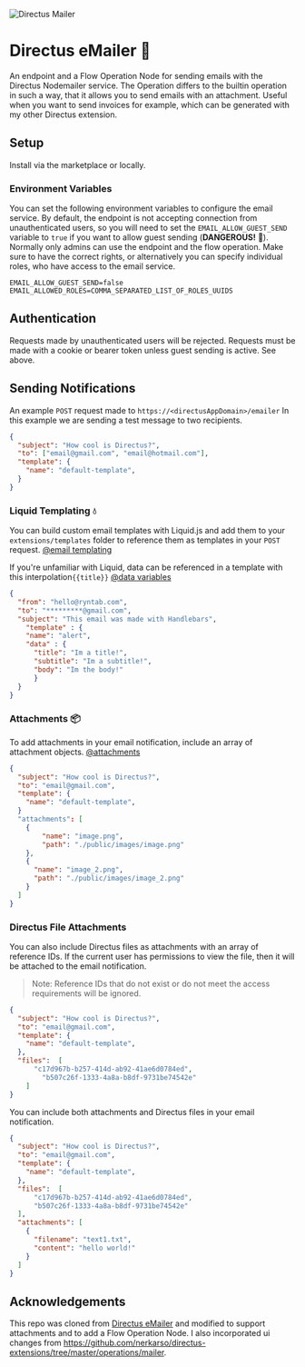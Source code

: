![Directus Mailer](/assets/banner.png)

# Directus eMailer 💬

An endpoint and a Flow Operation Node for sending emails with the Directus Nodemailer service. The Operation differs to the builtin operation in such a way, that it allows you to send emails with an attachment. Useful when you want to send invoices for example, which can be generated with my other Directus extension.

## Setup

Install via the marketplace or locally.


### Environment Variables

You can set the following environment variables to configure the email service. By default, the endpoint is not accepting connection from unauthenticated users, so you will need to set the `EMAIL_ALLOW_GUEST_SEND` variable to `true` if you want to allow guest sending (**DANGEROUS!** 🚨). Normally only admins can use the endpoint and the flow operation. Make sure to have the correct rights, or alternatively you can specify individual roles, who have access to the email service.

```
EMAIL_ALLOW_GUEST_SEND=false
EMAIL_ALLOWED_ROLES=COMMA_SEPARATED_LIST_OF_ROLES_UUIDS
```

## Authentication

Requests made by unauthenticated users will be rejected. Requests must be made with a cookie or bearer token unless guest sending is active. See above.

## Sending Notifications

An example `POST` request made to `https://<directusAppDomain>/emailer`
In this example we are sending a test message to two recipients.

```JSON
{
  "subject": "How cool is Directus?",
  "to": ["email@gmail.com", "email@hotmail.com"],
  "template": {
    "name": "default-template",
  }
}
```

### Liquid Templating 💧

You can build custom email templates with Liquid.js and add them to your `extensions/templates` folder to reference them as templates in your `POST` request. [@email templating](https://docs.directus.io/extensions/email-templates/#_1-create-a-template-file)

If you're unfamiliar with Liquid, data can be referenced in a template with this interpolation`{{title}}` [@data variables](https://liquidjs.com/tutorials/intro-to-liquid.html)

```JSON
{
  "from": "hello@ryntab.com",
  "to": "*********@gmail.com",
  "subject": "This email was made with Handlebars",
	"template" : {
    "name": "alert",
    "data" : {
      "title": "Im a title!",
      "subtitle": "Im a subtitle!",
      "body": "Im the body!"
	  }
  }
}
```

### Attachments 📦

To add attachments in your email notification, include an array of attachment objects. [@attachments](https://nodemailer.com/message/attachments/)

```JSON
{
  "subject": "How cool is Directus?",
  "to": "email@gmail.com",
  "template": {
    "name": "default-template",
  }
  "attachments": [
    {
        "name": "image.png",
        "path": "./public/images/image.png"
    },
    {
      "name": "image_2.png",
      "path": "./public/images/image_2.png"
    }
  ]
}
```

### Directus File Attachments

You can also include Directus files as attachments with an array of reference IDs. If the current user has permissions to view the file, then it will be attached to the email notification.

> Note: Reference IDs that do not exist or do not meet the access requirements will be ignored.

```JSON
{
  "subject": "How cool is Directus?",
  "to": "email@gmail.com",
  "template": {
    "name": "default-template",
  },
  "files":  [
	  "c17d967b-b257-414d-ab92-41ae6d0784ed",
		"b507c26f-1333-4a8a-b8df-9731be74542e"
	]
}
```

You can include both attachments and Directus files in your email notification.

```JSON
{
  "subject": "How cool is Directus?",
  "to": "email@gmail.com",
  "template": {
    "name": "default-template",
  },
  "files":  [
	  "c17d967b-b257-414d-ab92-41ae6d0784ed",
	  "b507c26f-1333-4a8a-b8df-9731be74542e"
  ],
  "attachments": [
    {
      "filename": "text1.txt",
      "content": "hello world!"
    }
  ]
}
```

## Acknowledgements

This repo was cloned from [Directus eMailer](https://github.com/ryntab/Directus-Mailer) and modified to support attachments and to add a Flow Operation Node. I also incorporated ui changes from https://github.com/nerkarso/directus-extensions/tree/master/operations/mailer.